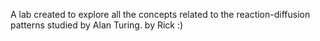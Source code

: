 A lab created to explore all the concepts related to the reaction-diffusion patterns studied by Alan Turing.
by Rick :)
